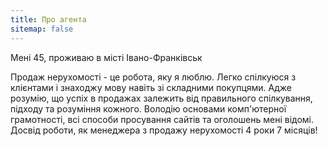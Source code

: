```yaml
---
title: Про агента
sitemap: false
---
```


Мені 45, проживаю в місті Івано-Франківськ

Продаж нерухомості - це робота, яку я люблю. Легко спілкуюся з клієнтами і знаходжу мову навіть зі складними покупцями. Адже розумію, що успіх в продажах залежить від правильного спілкування, підходу та розуміння кожного. Володію основами комп'ютерної грамотності, всі способи просування сайтів та оголошень мені відомі. Досвід роботи, як менеджера з продажу нерухомості 4 роки 7 місяців!
